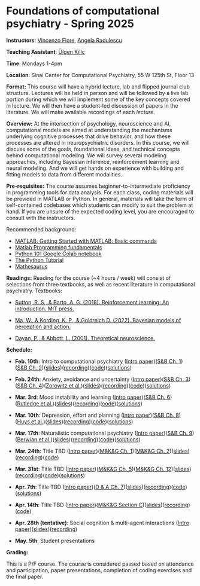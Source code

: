 # Foundations of computational psychiatry - Spring 2025

**Instructors**: [Vincenzo Fiore](https://profiles.mountsinai.org/vincenzo-guido-fiore), [Angela Radulescu](https://www.angelaradulescu.com/) 

**Teaching Assistant**: [Ülgen Kilic](https://ulgenklc.github.io/)

**Time**: Mondays 1-4pm

**Location**: Sinai Center for Computational Psychiatry, 55 W 125th St, Floor 13

**Format:** This course will have a hybrid lecture, lab and flipped journal club structure. Lectures will be held in person and will be followed by a live lab portion during which we will implement some of the key concepts covered in lecture. We will then have a student-led discussion of papers in the literature. We will make available recordings of each *lecture*.

**Overview:** At the intersection of psychology, neuroscience and AI, computational models are aimed at understanding the mechanisms underlying cognitive processes that drive behavior, and how these processes are altered in neuropsychiatric disorders. In this course, we will discuss some of the goals, foundational ideas, and technical concepts behind computational modeling. We will survey several modeling approaches, including Bayesian inference, reinforcement learning and neural modeling. And we will get hands on experience with building and fitting models to data from different modalities.  

**Pre-requisites:** The course assumes beginner-to-intermediate proficiency in programming tools for data analysis. For each class, coding materials will be provided in MATLAB or Python. In general, materials will take the form of self-contained codebases which students can modify to suit the problem at hand. If you are unsure of the expected coding level, you are encouraged to consult with the instructors.

<!-- **Final presentations:** You can find a final project overview [here](https://docs.google.com/document/d/1H4-xOtikGd7VI6lNFwLRX4aTh_qYvJj_VUFl3lsmm50/edit).  -->

Recommended background: 

+ [MATLAB: Getting Started with MATLAB: Basic commands](https://www.mathworks.com/help/releases/R2017a/matlab/getting-started-with-matlab.html)
+ [Matlab Programming fundamentals](https://www.mathworks.com/help/pdf_doc/matlab/matlab_prog.pdf) 
+ [Python 101 Google Colab notebook](https://colab.research.google.com/drive/1RgQqcpMyfU8FOZDgIARLqhvpKaefUMnO?usp=sharing)
+ [The Python Tutorial](https://docs.python.org/3/tutorial/index.html)
+ [Mathesaurus](http://mathesaurus.sourceforge.net/)

**Readings:** Reading for the course (~4 hours / week) will consist of selections from three textbooks, as well as recent literature in computational psychiatry. Textbooks: 

+ [Sutton, R. S., & Barto, A. G. (2018). Reinforcement learning: An introduction. MIT press.](http://incompleteideas.net/book/the-book-2nd.html)

+ [Ma, W., & Kording, K. P., & Goldreich D. (2022). Bayesian models of perception and action.](https://www.cns.nyu.edu/malab/bayesianbook.html) 

+ [Dayan, P., & Abbott, L. (2001). Theoretical neuroscience.](https://boulderschool.yale.edu/sites/default/files/files/DayanAbbott.pdf) 

**Schedule:**

+ **Feb. 10th**: Intro to computational psychiatry ([Intro paper](https://pubmed.ncbi.nlm.nih.gov/31017638/))([S&B Ch. 1](https://www.dropbox.com/s/c5bj6odbm0g3i0g/RLbook2020-Chapter%201.pdf?dl=0))([S&B Ch. 2](https://www.dropbox.com/s/w1v1gey5r796qwh/RLbook2020-Chapter%202.pdf?dl=0))([slides](https://www.dropbox.com/scl/fi/14zbz5gtfz2njv5pxisbw/Lecture-1.pdf?rlkey=xoagfsst3t4j3insz2w8xxavk&dl=0))([recording](https://www.dropbox.com/scl/fi/sdqpval8kwoj4w9m4w8wj/Lecture-1.mp4?rlkey=1qal1e8r7j7qpu16hyiyun69y&dl=0))([code](https://colab.research.google.com/drive/1rtTdW11iuwY53zmBez4H7vlsnMj0nKSV?usp=sharing))([solutions](hello))

+ **Feb. 24th**: Anxiety, avoidance and uncertainty ([Intro paper](https://lilianweng.github.io/posts/2018-02-19-rl-overview/))([S&B Ch. 3](https://www.dropbox.com/s/l00l0ctmcuhj42y/RLbook2020-Chapter%203.pdf?dl=0))([S&B Ch. 4](https://www.dropbox.com/s/bdp3wp63q7myucv/RLbook2020-Chapter%204.pdf?dl=0))([Zorowitz et al.](https://cpsyjournal.org/article/10.1162/CPSY_a_00026/))([slides](hello))([recording](hello))([code](hello))([solutions](hello))

+ **Mar. 3rd**: Mood instability and learning ([Intro paper](https://www.princeton.edu/~yael/Publications/Niv2009.pdf))([S&B Ch. 6](https://www.dropbox.com/s/p2njyivzwzaljis/RLbook2020-Chapter%206.pdf?dl=0))([Rutledge et al.](https://pubmed.ncbi.nlm.nih.gov/25092308/))([slides](hello))([recording](hello))([code](hello))([solutions](hello))

+ **Mar. 10th**: Depression, effort and planning ([Intro paper](https://pubmed.ncbi.nlm.nih.gov/25705929/))([S&B Ch. 8](https://www.dropbox.com/scl/fi/20p0zrk5z9jo5b272dz00/RLbook2020-Chapter-8.pdf?rlkey=87qmi9sezfxtt0s4z1zrdz2z9&dl=0))([Huys et al.](https://pmc.ncbi.nlm.nih.gov/articles/PMC3297555/pdf/pcbi.1002410.pdf))([slides](hello))([recording](hello))([code](hello))([solutions](hello))

+ **Mar. 17th**: Naturalistic computational psychiatry ([Intro paper](https://pubmed.ncbi.nlm.nih.gov/34579545/))([S&B Ch. 9](https://www.dropbox.com/scl/fi/svqaxubvhy9g1jnetsfkv/RLbook2020-Chapter-9.pdf?rlkey=lwu8x0phypngsh6gvoeyhnstl&dl=0))([Berwian et al.](https://jamanetwork.com/journals/jamapsychiatry/fullarticle/2761562))([slides](hello))([recording](hello))([code](hello))([solutions](hello))

+ **Mar. 24th**: Title TBD ([Intro paper](hello))([M&K&G Ch. 1](https://www.cns.nyu.edu/malab/static/files/Bayesian_models_of_perception_and_action_v3.pdf))([M&K&G Ch. 2](https://www.cns.nyu.edu/malab/static/files/Bayesian_models_of_perception_and_action_v3.pdf))([slides](hello))([recording](hello))([code](hello))

+ **Mar. 31st**: Title TBD ([Intro paper](hello))([M&K&G Ch. 5](https://www.cns.nyu.edu/malab/static/files/Bayesian_models_of_perception_and_action_v3.pdf))([M&K&G Ch. 12](https://www.cns.nyu.edu/malab/static/files/Bayesian_models_of_perception_and_action_v3.pdf))([slides](hello))([recording](hello))([code](hello))([solutions](hello))

+ **Apr. 7th**: Title TBD ([Intro paper](hello))([D & A Ch. 7](https://boulderschool.yale.edu/sites/default/files/files/DayanAbbott.pdf))([slides](hello))([recording](hello))([code](hello))([solutions](hello))

+ **Apr. 14th**: Title TBD ([Intro paper](https://elifesciences.org/articles/49547))([M&K&G Section C](https://boulderschool.yale.edu/sites/default/files/files/DayanAbbott.pdf))([slides](hello))([recording](hello))([code](hello))

+ **Apr. 28th (tentative)**: Social cognition & multi-agent interactions  ([Intro paper](hello))([slides](hello))([recording](hello))

+ **May. 5th**: Student presentations 

<!-- + **Oct. 17th**: Multiple learning systems ([S&B Ch. 8](https://www.dropbox.com/s/p2njyivzwzaljis/RLbook2020-Chapter%206.pdf?dl=0))([Gillan et al.](https://elifesciences.org/articles/11305.pdf))([slides](https://www.dropbox.com/s/jhw1xgq8uclfs3h/Lecture%204.pdf?dl=0))([recording](https://www.dropbox.com/s/llw744bwmr40jk4/Lecture%204%20-%20recording.mp4?dl=0))([code](https://colab.research.google.com/drive/1mI8KV5TzFwddyqkpK_GttEpt2WaZVgGH?usp=sharing))([solutions](hello))
   
+ **Oct. 24th (rescheduled for Oct. 27th)**: Parameter estimation ([M&K&G Section C](https://www.cns.nyu.edu/malab/static/files/Bayesian_models_of_perception_and_action_v3.pdf))([Daw](https://www.princeton.edu/~ndaw/d10.pdf))([slides](https://www.dropbox.com/s/m09q7su9889wt7w/lecture5-ParameterRegression%20vincenzo%20fiore.pdf?dl=0))([recording I](https://www.dropbox.com/s/astuu2r9bfvfpal/video1256751904%20vincenzo%20fiore.mp4?dl=0))([recording II](https://www.dropbox.com/s/tgtgorc7x4lr42n/video2256751904%20vincenzo%20fiore.mp4?dl=0))([code](https://www.dropbox.com/sh/15i7hp1j68v3sxu/AADLwu91pHU0XDKXaK__KoIka?dl=0))

+ **Oct. 31st**: Scaling to real-world problems ([S&B Ch. 9](https://www.dropbox.com/s/cdddxc4ijvf7nof/RLbook2020-Chapter%209.pdf?dl=0))([Radulescu et al.](https://www.sciencedirect.com/science/article/pii/S0959438818300928))([slides](https://www.dropbox.com/s/ozo7vgi8uebjry0/Lecture%206.pdf?dl=0))([recording](https://www.dropbox.com/s/cg5nf14dpgrhfdd/Lecture%206%20-%20recording%20-%20new.mp4?dl=0))([code](https://colab.research.google.com/drive/1srVcKSIUMPRFPGBLRqzKQCKFlDfLK3hk#scrollTo=YTWPcYZeleW4))

+ **Nov. 7th**: Bayesian inference in the brain I ([M&K&G Ch. 1](https://www.cns.nyu.edu/malab/static/files/Bayesian_models_of_perception_and_action_v3.pdf))([M&K&G Ch. 2](https://www.cns.nyu.edu/malab/static/files/Bayesian_models_of_perception_and_action_v3.pdf))([slides](https://www.dropbox.com/s/h0yleed6ql13tt5/Lecture7.pdf?dl=0))([recording](https://www.dropbox.com/s/w1ld08649k4tlu0/Lecture%207_recording.mp4?dl=0))([code](https://www.dropbox.com/s/w5u6bq0py6frcs8/Lecture_7_code.zip?dl=0))

+ **Nov. 21st (make-up)**: Bayesian inference in the brain II ([M&K&G Ch. 5](https://www.cns.nyu.edu/malab/static/files/Bayesian_models_of_perception_and_action_v3.pdf))([M&K&G Ch. 11](https://www.cns.nyu.edu/malab/static/files/Bayesian_models_of_perception_and_action_v3.pdf))([slides](https://www.dropbox.com/s/kf7nneivit7n4ui/Lecture8.pdf?dl=0))([recording](https://www.dropbox.com/s/r9vi7njq51rbod1/video1515842253.mp4?dl=0))([code](https://www.dropbox.com/s/yaq8dmh9rbwqoxu/Lecture8_code.zip?dl=0))

+ **Dec. 5th**: Modeling social agents ([slides](https://www.dropbox.com/s/fn0ixqcmjs5pu8s/2022.12_FCP_socialmind.pdf?dl=0))([recording](https://www.dropbox.com/s/qt96rrekmi4kvlu/video1605124283.mp4?dl=0))

+ **Dec. 12th**: Final presentations ([project upload link](hello)) -->

**Grading:** 

This is a P/F course. The course is considered passed based on attendance and participation, paper presentations, completion of coding exercises and the final paper. 




